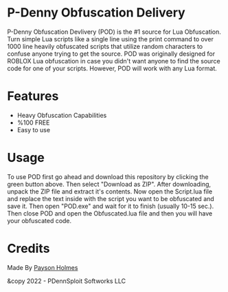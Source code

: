 # P-Denny Obfuscation Delivery
P-Denny Obfuscation Devlivery (POD) is the #1 source for Lua Obfuscation. Turn simple Lua scripts like a single line using the print command to over 1000 line heavily obfuscated scripts that utilize random characters to confuse anyone trying to get the source. POD was originally designed for ROBLOX Lua obfuscation in case you didn't want anyone to find the source code for one of your scripts. However, POD will work with any Lua format.

# Features

- Heavy Obfuscation Capabilities
- %100 FREE
- Easy to use

# Usage

To use POD first go ahead and download this repository by clicking the green button above. Then select "Download as ZIP". After downloading, unpack the ZIP file and extract it's contents. Now open the Script.lua file and replace the text inside with the script you want to be obfuscated and save it. Then open "POD.exe" and wait for it to finish (usually 10-15 sec.). Then close POD and open the Obfuscated.lua file and then you will have your obfuscated code.

# Credits

Made By [Payson Holmes](https://github.com/P-DennyGamingYT/)

&copy 2022 - PDennSploit Softworks LLC
